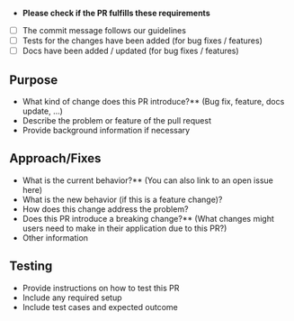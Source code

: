 * **Please check if the PR fulfills these requirements**
- [ ] The commit message follows our guidelines
- [ ] Tests for the changes have been added (for bug fixes / features)
- [ ] Docs have been added / updated (for bug fixes / features)

## Purpose
* What kind of change does this PR introduce?** (Bug fix, feature, docs update, ...)
* Describe the problem or feature of the pull request
* Provide background information if necessary

## Approach/Fixes
* What is the current behavior?** (You can also link to an open issue here)
* What is the new behavior (if this is a feature change)?
* How does this change address the problem?
* Does this PR introduce a breaking change?** (What changes might users need to make in their application due to this PR?)
* Other information

## Testing
* Provide instructions on how to test this PR
* Include any required setup
* Include test cases and expected outcome
